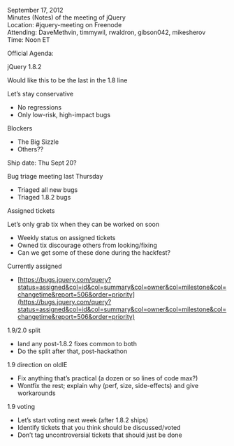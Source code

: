 September 17, 2012  
 Minutes (Notes) of the meeting of jQuery  
 Location: \#jquery-meeting on Freenode  
 Attending: DaveMethvin, timmywil, rwaldron, gibson042, mikesherov  
 Time: Noon ET

Official Agenda:  

jQuery 1.8.2

Would like this to be the last in the 1.8 line

Let’s stay conservative

-   No regressions
-   Only low-risk, high-impact bugs

Blockers

-   The Big Sizzle
-   Others??

Ship date: Thu Sept 20?

Bug triage meeting last Thursday

-   Triaged all new bugs
-   Triaged 1.8.2 bugs

Assigned tickets

Let’s only grab tix when they can be worked on soon

-   Weekly status on assigned tickets
-   Owned tix discourage others from looking/fixing
-   Can we get some of these done during the hackfest?

Currently assigned

-   [https://bugs.jquery.com/query?status=assigned&col=id&col=summary&col=owner&col=milestone&col=changetime&report=506&order=priority](https://bugs.jquery.com/query?status=assigned&col=id&col=summary&col=owner&col=milestone&col=changetime&report=506&order=priority)

1.9/2.0 split

-   land any post-1.8.2 fixes common to both
-   Do the split after that, post-hackathon

1.9 direction on oldIE

-   Fix anything that’s practical (a dozen or so lines of code max?)
-   Wontfix the rest; explain why (perf, size, side-effects) and give
    workarounds

1.9 voting

-   Let’s start voting next week (after 1.8.2 ships)
-   Identify tickets that you think should be discussed/voted
-   Don’t tag uncontroversial tickets that should just be done

